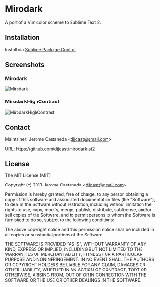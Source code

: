 # Mirodark

A port of a Vim color scheme to Sublime Text 2.

## Installation

Install via [Sublime Package Control](http://wbond.net/sublime_packages/package_control).

## Screenshots

### Mirodark

![Mirodark](https://raw.github.com/djjcast/mirodark-st2/master/screenshots/Mirodark.png)

### MirodarkHighContrast

![MirodarkHighContrast](https://raw.github.com/djjcast/mirodark-st2/master/screenshots/MirodarkHighContrast.png)

## Contact

Maintainer: Jerome Castaneda &lt;djjcast@gmail.com&gt;

URL: https://github.com/djjcast/mirodark-st2

## License

The MIT License (MIT)

Copyright (c) 2013 Jerome Castaneda &lt;djjcast@gmail.com&gt;

Permission is hereby granted, free of charge, to any person obtaining a copy of this software and associated documentation files (the "Software"), to deal in the Software without restriction, including without limitation the rights to use, copy, modify, merge, publish, distribute, sublicense, and/or sell copies of the Software, and to permit persons to whom the Software is furnished to do so, subject to the following conditions:

The above copyright notice and this permission notice shall be included in all copies or substantial portions of the Software.

THE SOFTWARE IS PROVIDED "AS IS", WITHOUT WARRANTY OF ANY KIND, EXPRESS OR IMPLIED, INCLUDING BUT NOT LIMITED TO THE WARRANTIES OF MERCHANTABILITY, FITNESS FOR A PARTICULAR PURPOSE AND NONINFRINGEMENT. IN NO EVENT SHALL THE AUTHORS OR COPYRIGHT HOLDERS BE LIABLE FOR ANY CLAIM, DAMAGES OR OTHER LIABILITY, WHETHER IN AN ACTION OF CONTRACT, TORT OR OTHERWISE, ARISING FROM, OUT OF OR IN CONNECTION WITH THE SOFTWARE OR THE USE OR OTHER DEALINGS IN THE SOFTWARE.
